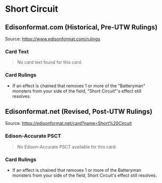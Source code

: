 # Short Circuit

## Edisonformat.com (Historical, Pre-UTW Rulings)

Source: https://www.edisonformat.com/rulings

### Card Text

> No card text found for this card.

### Card Rulings

*   If an effect is chained that removes 1 or more of the "Batteryman" monsters from your side of the field, "Short Circuit"'s effect still resolves.

## Edisonformat.net (Revised, Post-UTW Rulings)

Source: https://edisonformat.net/card?name=Short%20Circuit

### Edison-Accurate PSCT

> No Edison-Accurate PSCT available for this card.

### Card Rulings

*   If an effect is chained that removes 1 or more of the Batteryman monsters from your side of the field, Short Circuit's effect still resolves.
            